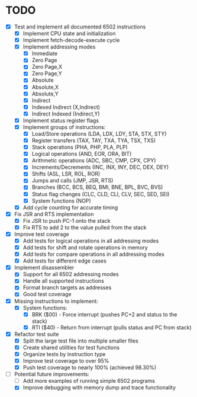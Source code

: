# TODO

- [x] Test and implement all documented 6502 instructions
  - [x] Implement CPU state and initialization
  - [x] Implement fetch-decode-execute cycle
  - [x] Implement addressing modes
    - [x] Immediate
    - [x] Zero Page
    - [x] Zero Page,X
    - [x] Zero Page,Y
    - [x] Absolute
    - [x] Absolute,X
    - [x] Absolute,Y
    - [x] Indirect
    - [x] Indexed Indirect (X,Indirect)
    - [x] Indirect Indexed (Indirect,Y)
  - [x] Implement status register flags
  - [x] Implement groups of instructions:
    - [x] Load/Store operations (LDA, LDX, LDY, STA, STX, STY)
    - [x] Register transfers (TAX, TAY, TXA, TYA, TSX, TXS)
    - [x] Stack operations (PHA, PHP, PLA, PLP)
    - [x] Logical operations (AND, EOR, ORA, BIT)
    - [x] Arithmetic operations (ADC, SBC, CMP, CPX, CPY)
    - [x] Increments/Decrements (INC, INX, INY, DEC, DEX, DEY)
    - [x] Shifts (ASL, LSR, ROL, ROR)
    - [x] Jumps and calls (JMP, JSR, RTS)
    - [x] Branches (BCC, BCS, BEQ, BMI, BNE, BPL, BVC, BVS)
    - [x] Status flag changes (CLC, CLD, CLI, CLV, SEC, SED, SEI)
    - [x] System functions (NOP)
  - [x] Add cycle counting for accurate timing

- [x] Fix JSR and RTS implementation
  - [x] Fix JSR to push PC-1 onto the stack
  - [x] Fix RTS to add 2 to the value pulled from the stack

- [x] Improve test coverage
  - [x] Add tests for logical operations in all addressing modes
  - [x] Add tests for shift and rotate operations in memory
  - [x] Add tests for compare operations in all addressing modes
  - [x] Add tests for different edge cases

- [x] Implement disassembler
  - [x] Support for all 6502 addressing modes
  - [x] Handle all supported instructions
  - [x] Format branch targets as addresses
  - [x] Good test coverage

- [x] Missing instructions to implement:
  - [x] System functions:
    - [x] BRK ($00) - Force interrupt (pushes PC+2 and status to the stack)
    - [x] RTI ($40) - Return from interrupt (pulls status and PC from stack)

- [x] Refactor test suite
  - [x] Split the large test file into multiple smaller files
  - [x] Create shared utilities for test functions
  - [x] Organize tests by instruction type
  - [x] Improve test coverage to over 95%
  - [x] Push test coverage to nearly 100% (achieved 98.30%)

- [ ] Potential future improvements:
  - [ ] Add more examples of running simple 6502 programs
  - [x] Improve debugging with memory dump and trace functionality

